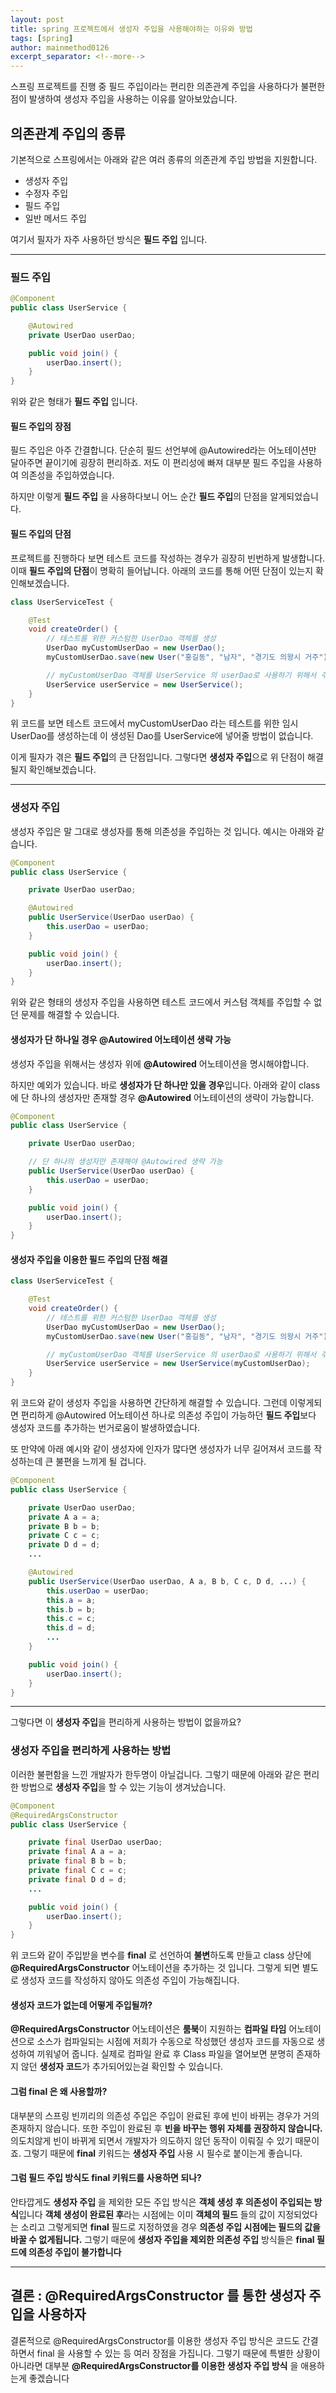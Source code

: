 ```yaml
---
layout: post
title: spring 프로젝트에서 생성자 주입을 사용해야하는 이유와 방법
tags: [spring]
author: mainmethod0126
excerpt_separator: <!--more-->
---
```


스프링 프로젝트를 진행 중 필드 주입이라는 편리한 의존관계 주입을 사용하다가 불편한 점이 발생하여 생성자 주입을 사용하는 이유를 알아보았습니다.

<!--more-->

## 의존관계 주입의 종류

기본적으로 스프링에서는 아래와 같은 여러 종류의 의존관계 주입 방법을 지원합니다.

- 생성자 주입
- 수정자 주입
- 필드 주입
- 일반 메서드 주입

여기서 필자가 자주 사용하던 방식은 **필드 주입** 입니다.

---

### 필드 주입

```java
@Component
public class UserService {

    @Autowired
    private UserDao userDao;

    public void join() {
        userDao.insert();
    }
}
```

위와 같은 형태가 **필드 주입** 입니다.

#### 필드 주입의 장점

필드 주입은 아주 간결합니다. 단순히 필드 선언부에 @Autowired라는 어노테이션만 달아주면 끝이기에 굉장히 편리하죠.
저도 이 편리성에 빠져 대부분 필드 주입을 사용하여 의존성을 주입하였습니다.

하지만 이렇게 **필드 주입** 을 사용하다보니 어느 순간 **필드 주입**의 단점을 알게되었습니다.

#### 필드 주입의 단점

프로젝트를 진행하다 보면 테스트 코드를 작성하는 경우가 굉장히 빈번하게 발생합니다.
이때 **필드 주입의 단점**이 명확히 들어납니다.
아래의 코드를 통해 어떤 단점이 있는지 확인해보겠습니다.

```java
class UserServiceTest {

    @Test
    void createOrder() {
        // 테스트를 위한 커스텀한 UserDao 객체를 생성
        UserDao myCustomUserDao = new UserDao();
        myCustomUserDao.save(new User("홍길동", "남자", "경기도 의왕시 거주"));

        // myCustomUserDao 객체를 UserService 의 userDao로 사용하기 위해서 주입하려하나 생성자 주입이 없기 때문에 주입할 방법이 없음!
        UserService userService = new UserService();
    }
}
```

위 코드를 보면 테스트 코드에서 myCustomUserDao 라는 테스트를 위한 임시 UserDao를 생성하는데 이 생성된 Dao를 UserService에 넣어줄 방법이 없습니다.

이게 필자가 겪은 **필드 주입**의 큰 단점입니다.
그렇다면 **생성자 주입**으로 위 단점이 해결될지 확인해보겠습니다.

---

### 생성자 주입

생성자 주입은 말 그대로 생성자를 통해 의존성을 주입하는 것 입니다.
예시는 아래와 같습니다.

```java
@Component
public class UserService {

    private UserDao userDao;

    @Autowired
    public UserService(UserDao userDao) {
        this.userDao = userDao;
    }

    public void join() {
        userDao.insert();
    }
}
```

위와 같은 형태의 생성자 주입을 사용하면 테스트 코드에서 커스텀 객체를 주입할 수 없던 문제를 해결할 수 있습니다.

#### 생성자가 단 하나일 경우 @Autowired 어노테이션 생략 가능

생성자 주입을 위해서는 생성자 위에 **@Autowired** 어노테이션을 명시해야합니다.

하지만 예외가 있습니다.
바로 **생성자가 단 하나만 있을 경우**입니다.
아래와 같이 class에 단 하나의 생성자만 존재할 경우 **@Autowired** 어노테이션의 생략이 가능합니다.

```java
@Component
public class UserService {

    private UserDao userDao;

    // 단 하나의 생성자만 존재해야 @Autowired 생략 가능
    public UserService(UserDao userDao) {
        this.userDao = userDao;
    }

    public void join() {
        userDao.insert();
    }
}
```

#### 생성자 주입을 이용한 필드 주입의 단점 해결

```java
class UserServiceTest {

    @Test
    void createOrder() {
        // 테스트를 위한 커스텀한 UserDao 객체를 생성
        UserDao myCustomUserDao = new UserDao();
        myCustomUserDao.save(new User("홍길동", "남자", "경기도 의왕시 거주"));

        // myCustomUserDao 객체를 UserService 의 userDao로 사용하기 위해서 주입하려하나 생성자 주입이 없기 때문에 주입할 방법이 없음!
        UserService userService = new UserService(myCustomUserDao);
    }
}
```

위 코드와 같이 생성자 주입을 사용하면 간단하게 해결할 수 있습니다.
그런데 이렇게되면 편리하게 @Autowired 어노테이션 하나로 의존성 주입이 가능하던 **필드 주입**보다 생성자 코드를 추가하는 번거로움이 발생하였습니다.

또 만약에 아래 예시와 같이 생성자에 인자가 많다면 생성자가 너무 길어져서 코드를 작성하는데 큰 불편을 느끼게 될 겁니다.

```java
@Component
public class UserService {

    private UserDao userDao;
    private A a = a;
    private B b = b;
    private C c = c;
    private D d = d;
    ...

    @Autowired
    public UserService(UserDao userDao, A a, B b, C c, D d, ...) {
        this.userDao = userDao;
        this.a = a;
        this.b = b;
        this.c = c;
        this.d = d;
        ...
    }

    public void join() {
        userDao.insert();
    }
}
```

---

그렇다면 이 **생성자 주입**을 편리하게 사용하는 방법이 없을까요?

### 생성자 주입을 편리하게 사용하는 방법

이러한 불편함을 느낀 개발자가 한두명이 아닐겁니다.
그렇기 때문에 아래와 같은 편리한 방법으로 **생성자 주입**을 할 수 있는 기능이 생겨났습니다.

```java
@Component
@RequiredArgsConstructor
public class UserService {

    private final UserDao userDao;
    private final A a = a;
    private final B b = b;
    private final C c = c;
    private final D d = d;
    ...

    public void join() {
        userDao.insert();
    }
}
```

위 코드와 같이 주입받을 변수를 **final** 로 선언하여 **불변**하도록 만들고 class 상단에 **@RequiredArgsConstructor** 어노테이션을 추가하는 것 입니다.
그렇게 되면 별도로 생성자 코드를 작성하지 않아도 의존성 주입이 가능해집니다.

#### 생성자 코드가 없는데 어떻게 주입될까?

**@RequiredArgsConstructor** 어노테이션은 **룸북**이 지원하는 **컴파일 타임** 어노테이션으로 소스가 컴파일되는 시점에 저희가 수동으로 작성했던 생성자 코드를 자동으로 생성하여 끼워넣어 줍니다.
실제로 컴파일 완료 후 Class 파일을 열어보면 분명히 존재하지 않던 **생성자 코드**가 추가되어있는걸 확인할 수 있습니다.

#### 그럼 final 은 왜 사용할까?

대부분의 스프링 빈끼리의 의존성 주입은 주입이 완료된 후에 빈이 바뀌는 경우가 거의 존재하지 않습니다.
또한 주입이 완료된 후 **빈을 바꾸는 행위 자체를 권장하지 않습니다.**
의도치않게 빈이 바뀌게 되면서 개발자가 의도하지 않던 동작이 이뤄질 수 있기 때문이죠.
그렇기 때문에 **final** 키워드는 **생성자 주입** 사용 시 필수로 붙이는게 좋습니다.

#### 그럼 필드 주입 방식도 final 키워드를 사용하면 되나?

안타깝게도 **생성자 주입** 을 제외한 모든 주입 방식은 **객체 생성 후 의존성이 주입되는 방식**입니다
**객체 생성이 완료된 후**라는 시점에는 이미 **객체의 필드** 들의 값이 지정되었다는 소리고 그렇게되면 **final** 필드로 지정하였을 경우 **의존성 주입 시점에는 필드의 값을 바꿀 수 없게됩니다.**
그렇기 때문에 **생성자 주입을 제외한 의존성 주입** 방식들은 **final 필드에 의존성 주입이 불가합니다**

---

## 결론 : @RequiredArgsConstructor 를 통한 생성자 주입을 사용하자

결론적으로 @RequiredArgsConstructor를 이용한 생성자 주입 방식은 코드도 간결하면서 final 을 사용할 수 있는 등 여러 장점을 가집니다. 그렇기 때문에 특별한 상황이 아니라면 대부분 **@RequiredArgsConstructor를 이용한 생성자 주입 방식** 을 애용하는게 좋겠습니다
